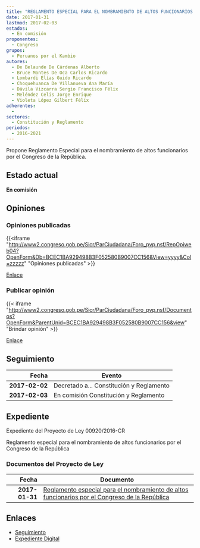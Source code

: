 ```yaml
---
title: "REGLAMENTO ESPECIAL PARA EL NOMBRAMIENTO DE ALTOS FUNCIONARIOS POR EL CONGRESO DE LA REPÚBLICA"
date: 2017-01-31
lastmod: 2017-02-03
estados: 
  - En comisión
proponentes: 
  - Congreso
grupos: 
  - Peruanos por el Kambio
autores: 
  - De Belaunde De Cárdenas Alberto
  - Bruce Montes De Oca Carlos Ricardo
  - Lombardi Elías Guido Ricardo
  - Choquehuanca De Villanueva Ana María
  - Dávila Vizcarra Sergio Francisco Félix
  - Meléndez Celis Jorge Enrique
  - Violeta López Gilbert Félix
adherentes: 
  - 
sectores: 
  - Constitución y Reglamento
periodos: 
  - 2016-2021
---
```


Propone Reglamento Especial para el nombramiento de altos funcionarios por el Congreso de la República.


## Estado actual

**En comisión**

## Opiniones

### Opiniones publicadas

{{<iframe "http://www2.congreso.gob.pe/Sicr/ParCiudadana/Foro_pvp.nsf/RepOpiweb04?OpenForm&Db=BCEC1BA929498B3F052580B9007CC156&View=yyyy&Col=zzzzz" "Opiniones publicadas" >}}

[Enlace](http://www2.congreso.gob.pe/Sicr/ParCiudadana/Foro_pvp.nsf/RepOpiweb04?OpenForm&Db=BCEC1BA929498B3F052580B9007CC156&View=yyyy&Col=zzzzz)
### Publicar opinión

{{< iframe "http://www2.congreso.gob.pe/Sicr/ParCiudadana/Foro_pvp.nsf/Documentos?OpenForm&ParentUnid=BCEC1BA929498B3F052580B9007CC156&view" "Brindar opinión" >}}

[Enlace](http://www2.congreso.gob.pe/Sicr/ParCiudadana/Foro_pvp.nsf/Documentos?OpenForm&ParentUnid=BCEC1BA929498B3F052580B9007CC156&view)

## Seguimiento

| Fecha | Evento |
|------:|--------|
| **2017-02-02** | Decretado a... Constitución y Reglamento|
| **2017-02-03** | En comisión Constitución y Reglamento|


## Expediente

Expediente del Proyecto de Ley 00920/2016-CR

Reglamento especial para el nombramiento de altos funcionarios por el Congreso de la República


### Documentos del Proyecto de Ley

| Fecha | Documento |
|------:|--------|
| **2017-01-31** | [Reglamento especial para el nombramiento de altos funcionarios por el Congreso de la República](http://www.leyes.congreso.gob.pe/Documentos/2016_2021/Proyectos_de_Ley_y_de_Resoluciones_Legislativas/PL0092020170131.pdf) |

## Enlaces 

- [Seguimiento](http://www2.congreso.gob.pe/Sicr/TraDocEstProc/CLProLey2016.nsf/f7fff46988ca05b1052578e100829cc7/07102a804d43c42d052580b9007b4f5f?OpenDocument)
- [Expediente Digital](http://www2.congreso.gob.pehttp://www2.congreso.gob.pe/Sicr/TraDocEstProc/CLProLey2016.nsf/f7fff46988ca05b1052578e100829cc7/07102a804d43c42d052580b9007b4f5f?OpenDocument&Click=05257FB7005EB655.eb71d0cf91d8294e05256cdf006b5706/$Body/0.1C6C)
